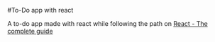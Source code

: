#To-Do app with react

A to-do app made with react while following the path on [React - The complete guide](https://www.udemy.com/course/react-the-complete-guide-incl-redux/)
